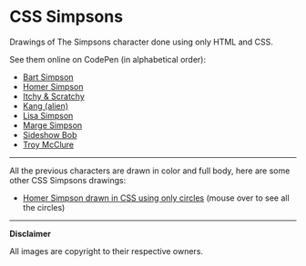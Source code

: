 # CSS Simpsons

Drawings of The Simpsons character done using only HTML and CSS.

See them online on CodePen (in alphabetical order):

- [Bart Simpson](https://codepen.io/alvaromontoro/full/ZVZwPR)
- [Homer Simpson](https://codepen.io/alvaromontoro/full/rPazmv)
- [Itchy & Scratchy](https://codepen.io/alvaromontoro/full/ZwbYPv)
- [Kang (alien)](https://codepen.io/alvaromontoro/full/omWOKR)
- [Lisa Simpson](https://codepen.io/alvaromontoro/full/bzVjeK)
- [Marge Simpson](https://codepen.io/alvaromontoro/full/ZwKpdR)
- [Sideshow Bob](https://codepen.io/alvaromontoro/full/bzMZRy)
- [Troy McClure](https://codepen.io/alvaromontoro/full/LqgMpx)

---

All the previous characters are drawn in color and full body, here are some other CSS Simpsons drawings:

- [Homer Simpson drawn in CSS using only circles](https://codepen.io/alvaromontoro/full/BMdzxV) (mouse over to see all the circles)


---

**Disclaimer**

All images are copyright to their respective owners. 
